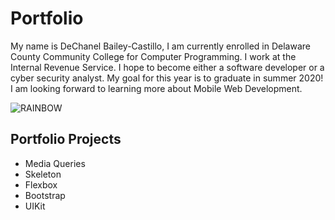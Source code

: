 # Portfolio
My name is DeChanel Bailey-Castillo, I am currently enrolled in Delaware County Community College for Computer Programming. I work at the Internal Revenue Service. I hope to become either a software developer or a cyber security analyst. My goal for this year is to graduate in summer 2020! I am looking forward to learning more about Mobile Web Development. 

![RAINBOW](https://user-images.githubusercontent.com/60708487/74595353-4a07a280-500e-11ea-96a2-c2128ee63e61.jpg)


## Portfolio Projects 

* Media Queries
* Skeleton
* Flexbox
* Bootstrap
* UIKit

